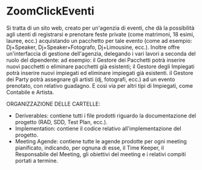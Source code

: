 # ZoomClickEventi
Si tratta di un sito web, creato per un'agenzia di eventi, che dà la possibilità agli utenti di registrarsi e prenotare feste private 
(come matrimoni, 18 esimi, lauree, ecc.) acquistando un pacchetto per tale evento (come ad esempio: Dj+Speaker, Dj+Speaker+Fotografo, Dj+Limousine, ecc.).
Inoltre offre un'interfaccia di gestione dell'agenzia, delegando i vari lavori a seconda del ruolo del dipendente:
ad esempio: il Gestore dei Pacchetti potrà inserire nuovi pacchetti o eliminare pacchetti già esistenti;
            il Gestore degli Impiegati potrà inserire nuovi impiegati ed eliminare impiegati già esistenti.
            il Gestore dei Party potrà assegnare gli artisti (dj, fotografi, ecc.) ad un evento prenotato, con relativo guadagno.
            E così via per altri tipi di Impiegati, come Contabile e Artista.

ORGANIZZAZIONE DELLE CARTELLE:
- Deriverables: contiene tutti i file prodotti riguardo la documentazione del progetto (RAD, SDD, Test Plan, ecc.).
- Implementation: contiene il codice relativo all'implementazione del progetto.
- Meeting Agende: contiene tutte le agende prodotte per ogni meeting pianificato, indicando, per ognuna di esse, il Time Keeper, il Responsabile del Meeting, gli 
                  obiettivi del meeting e i relativi compiti portati a termine.
